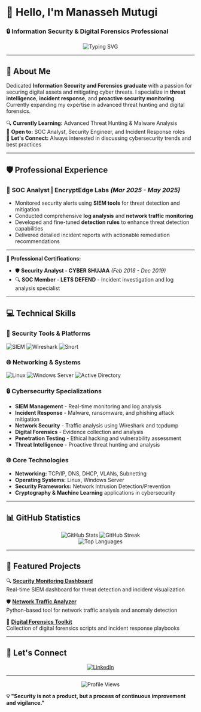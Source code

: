 # 👋 Hello, I'm Manasseh Mutugi
### 🔒 Information Security & Digital Forensics Professional

<div align="center">
  <img src="https://readme-typing-svg.herokuapp.com?font=Fira+Code&pause=1000&color=00F7FF&center=true&vCenter=true&width=435&lines=SOC+Analyst+%7C+Cybersecurity+Expert;Threat+Hunter+%7C+Digital+Forensics;Incident+Response+Specialist" alt="Typing SVG" />
</div>

---

## 🚀 About Me

Dedicated **Information Security and Forensics graduate** with a passion for securing digital assets and mitigating cyber threats. I specialize in **threat intelligence**, **incident response**, and **proactive security monitoring**. Currently expanding my expertise in advanced threat hunting and digital forensics.

🔍 **Currently Learning:** Advanced Threat Hunting & Malware Analysis  
💼 **Open to:** SOC Analyst, Security Engineer, and Incident Response roles  
🤝 **Let's Connect:** Always interested in discussing cybersecurity trends and best practices

---

## 🛡️ Professional Experience

### 🏢 **SOC Analyst** | EncryptEdge Labs *(Mar 2025 - May 2025)*
- Monitored security alerts using **SIEM tools** for threat detection and mitigation
- Conducted comprehensive **log analysis** and **network traffic monitoring**
- Developed and fine-tuned **detection rules** to enhance threat detection capabilities
- Delivered detailed incident reports with actionable remediation recommendations



---

**📜 Professional Certifications:**
- 🛡️ **Security Analyst - CYBER SHUJAA** *(Feb 2016 - Dec 2019)*
- 🔍 **SOC Member - LETS DEFEND** - Incident investigation and log analysis specialist

---

## 💻 Technical Skills

### 🔧 **Security Tools & Platforms**
![SIEM](https://img.shields.io/badge/SIEM-ELK_Stack-005571?style=for-the-badge)
![Wireshark](https://img.shields.io/badge/Wireshark-1679A7?style=for-the-badge&logo=wireshark&logoColor=white)
![Snort](https://img.shields.io/badge/Snort-IDS/IPS-red?style=for-the-badge)

### 🌐 **Networking & Systems**
![Linux](https://img.shields.io/badge/Linux-FCC624?style=for-the-badge&logo=linux&logoColor=black)
![Windows Server](https://img.shields.io/badge/Windows_Server-0078D4?style=for-the-badge&logo=microsoft&logoColor=white)
![Active Directory](https://img.shields.io/badge/Active_Directory-0078D4?style=for-the-badge&logo=microsoft&logoColor=white)

### 🔒 **Cybersecurity Specializations**
- **SIEM Management** - Real-time monitoring and log analysis
- **Incident Response** - Malware, ransomware, and phishing attack mitigation
- **Network Security** - Traffic analysis using Wireshark and tcpdump
- **Digital Forensics** - Evidence collection and analysis
- **Penetration Testing** - Ethical hacking and vulnerability assessment
- **Threat Intelligence** - Proactive threat hunting and analysis

### 🌐 **Core Technologies**
- **Networking:** TCP/IP, DNS, DHCP, VLANs, Subnetting
- **Operating Systems:** Linux, Windows Server
- **Security Frameworks:** Network Intrusion Detection/Prevention
- **Cryptography & Machine Learning** applications in cybersecurity

---

## 📊 GitHub Statistics

<div align="center">
  <img src="https://github-readme-stats.vercel.app/api?username=yourusername&show_icons=true&theme=radical&hide_border=true" alt="GitHub Stats" />
  <img src="https://github-readme-streak-stats.herokuapp.com/?user=yourusername&theme=radical&hide_border=true" alt="GitHub Streak" />
</div>

<div align="center">
  <img src="https://github-readme-stats.vercel.app/api/top-langs/?username=yourusername&layout=compact&theme=radical&hide_border=true" alt="Top Languages" />
</div>

---

## 🎯 Featured Projects

🔍 **[Security Monitoring Dashboard](https://github.com/yourusername/security-dashboard)**  
Real-time SIEM dashboard for threat detection and incident visualization

🛡️ **[Network Traffic Analyzer](https://github.com/yourusername/network-analyzer)**  
Python-based tool for network traffic analysis and anomaly detection

🔐 **[Digital Forensics Toolkit](https://github.com/yourusername/forensics-tools)**  
Collection of digital forensics scripts and incident response playbooks

---

## 🤝 Let's Connect

<div align="center">
  
[![LinkedIn](https://img.shields.io/badge/LinkedIn-0077B5?style=for-the-badge&logo=linkedin&logoColor=white)](https://www.linkedin.com/in/manasseh-mutugi-5249bb20b)


</div>

---

<div align="center">
  <img src="https://komarev.com/ghpvc/?username=yourusername&color=blueviolet&style=for-the-badge" alt="Profile Views" />
</div>

**💡 "Security is not a product, but a process of continuous improvement and vigilance."**
